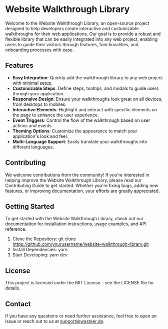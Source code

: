 # Website Walkthrough Library

Welcome to the Website Walkthrough Library, an open-source project designed to help developers create interactive and customizable walkthroughs for their web applications. Our goal is to provide a robust and flexible library that can be easily integrated into any web project, enabling users to guide their visitors through features, functionalities, and onboarding processes with ease.

## Features
- **Easy Integration**: Quickly add the walkthrough library to any web project with minimal setup.
- **Customizable Steps**: Define steps, tooltips, and modals to guide users through your application.
- **Responsive Design**: Ensure your walkthroughs look great on all devices, from desktops to mobiles.
- **Interactive Elements**: Highlight and interact with specific elements on the page to enhance the user experience.
- **Event Triggers**: Control the flow of the walkthrough based on user actions and events.
- **Theming Options**: Customize the appearance to match your application's look and feel.
- **Multi-Language Support**: Easily translate your walkthroughs into different languages.

## Contributing
We welcome contributions from the community! If you're interested in helping improve the Website Walkthrough Library, please read our Contributing Guide to get started. Whether you're fixing bugs, adding new features, or improving documentation, your efforts are greatly appreciated.

## Getting Started
To get started with the Website Walkthrough Library, check out our documentation for installation instructions, usage examples, and API reference.

1. Clone the Repository: git clone https://github.com/yourusername/website-walkthrough-library.git
2. Install Dependencies: yarn
3. Start Developing: yarn dev

## License

This project is licensed under the MIT License - see the LICENSE file for details.

## Contact
If you have any questions or need further assistance, feel free to open an issue or reach out to us at support@wasteer.de.
